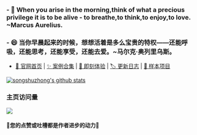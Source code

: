 ### - 🤔 When you arise in the morning,think of what a precious privilege it is to be alive - to breathe,to think,to enjoy,to love. ~Marcus Aurelius.
### - 😄 当你早晨起来的时候，想想活着是多么宝贵的特权——还能呼吸，还能思考，还能享受，还能去爱。~马尔克·奥列里乌斯。
   
- [🎉 官网首页](https://songshuzhong.github.io/i-website/dist/home.html) |
[✨ 案例合集](https://songshuzhong.github.io/i-website/dist/index.html) |
[🎡 即刻体验](https://songshuzhong.github.io/i-website/dist/home.html#/playground) |
[🏷 更新日志](https://songshuzhong.github.io/i-website/dist/home.html#/logs) |
[🔑 样本项目](https://github.com/songshuzhong/i-renderer-sample) 

[![songshuzhong's github stats](https://github-readme-stats.vercel.app/api?username=songshuzhong&count_private=true&theme=default&show_icons=true&bg_color=50,409EFF,CDE3FF&title_color=fff&text_color=fff&icon_color=ffffff&include_all_commits=true)](https://github.com/songshuzhong/i-website)

### 主页访问量<br>

![](https://profile-counter.glitch.me/songshuzhong/count.svg)
#### 🥰您的点赞或吐槽都是作者进步的动力🥰
<!--
**songshuzhong/songshuzhong** is a ✨ _special_ ✨ repository because its `README.md` (this file) appears on your GitHub profile.

Here are some ideas to get you started:

- 🔭 I’m currently working on ...
- 🌱 I’m currently learning ...
- 👯 I’m looking to collaborate on ...
- 🤔 I’m looking for help with ...
- 💬 Ask me about ...
- 📫 How to reach me: ...
- 😄 Pronouns: ...
- ⚡ Fun fact: ...
-->
